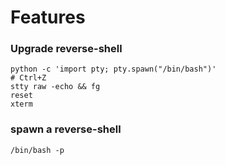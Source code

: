 # Features
### Upgrade reverse-shell
```
python -c 'import pty; pty.spawn("/bin/bash")'
# Ctrl+Z
stty raw -echo && fg
reset
xterm
```

### spawn a reverse-shell
```
/bin/bash -p
```